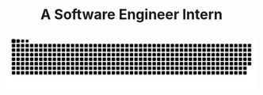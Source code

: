 ###

<h1 align="center">A Software Engineer Intern</h1>

###
<picture>
    <source 
        media="(prefers-color-scheme: dark)"
        srcset="https://raw.githubusercontent.com/SilemNabib/SilemNabib/output/github-snake-dark.svg"
    />
    <source
        media="(prefers-color-scheme: light)"
        srcset="https://raw.githubusercontent.com/SilemNabib/SilemNabib/output/github-snake.svg"
    />
    <img
        alt="github-contribution-snake-animation"
        src="https://raw.githubusercontent.com/SilemNabib/SilemNabib/output/github-snake.svg"
    />    
</picture>

###
